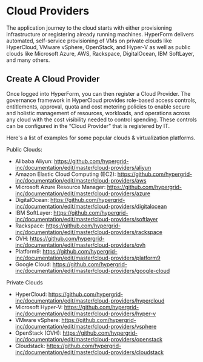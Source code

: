 <figure>
<img src="http://www.hypergrid.com/wp-content/themes/hypergrid/img/logo.png" alt="" />
</figure>

Cloud Providers 
===========================

The application journey to the cloud starts with either provisioning infrastructure or registering already running machines. HyperForm delivers automated, self-service provisioning of VMs on private clouds like HyperCloud, VMware vSphere, OpenStack, and Hyper-V as well as public clouds like Microsoft Azure, AWS, Rackspace, DigitalOcean, IBM SoftLayer, and many others.

##   Create A Cloud Provider
Once logged into HyperForm, you can then register a Cloud Provider. The governance framework in HyperCloud provides role-based access controls, entitlements, approval, quota and cost metering policies to enable secure and holistic management of resources, workloads, and operations across any cloud with the cost visibility needed to control spending. These controls can be configured in the “Cloud Provider” that is registered by IT.

Here's a list of examples for some popular clouds & virtualization platforms.

Public Clouds:
-   Alibaba Aliyun: https://github.com/hypergrid-inc/documentation/edit/master/cloud-providers/aliyun
-   Amazon Elastic Cloud Computing (EC2): https://github.com/hypergrid-inc/documentation/edit/master/cloud-providers/aws
-   Microsoft Azure Resource Manager: https://github.com/hypergrid-inc/documentation/edit/master/cloud-providers/azure
-   DigitalOcean: https://github.com/hypergrid-inc/documentation/edit/master/cloud-providers/digitalocean
-   IBM SoftLayer: https://github.com/hypergrid-inc/documentation/edit/master/cloud-providers/softlayer
-   Rackspace: https://github.com/hypergrid-inc/documentation/edit/master/cloud-providers/rackspace
-   OVH: https://github.com/hypergrid-inc/documentation/edit/master/cloud-providers/ovh
-   Platform9: https://github.com/hypergrid-inc/documentation/edit/master/cloud-providers/platform9
-   Google Cloud: https://github.com/hypergrid-inc/documentation/edit/master/cloud-providers/google-cloud

Private Clouds
-   HyperCloud: https://github.com/hypergrid-inc/documentation/edit/master/cloud-providers/hypercloud
-   Microsoft Hyper-V: https://github.com/hypergrid-inc/documentation/edit/master/cloud-providers/hyper-v
-   VMware vSphere: https://github.com/hypergrid-inc/documentation/edit/master/cloud-providers/vsphere
-   OpenStack (OVH): https://github.com/hypergrid-inc/documentation/edit/master/cloud-providers/openstack
-   Cloudstack: https://github.com/hypergrid-inc/documentation/edit/master/cloud-providers/cloudstack
